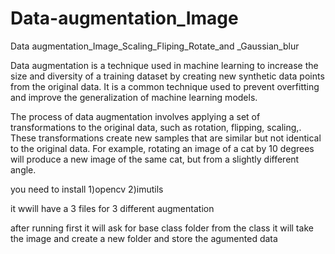 # Data-augmentation_Image
Data augmentation_Image_Scaling_Fliping_Rotate_and _Gaussian_blur




Data augmentation is a technique used in machine learning to increase the size and diversity of a training dataset by creating new synthetic data points from the original data. It is a common technique used to prevent overfitting and improve the generalization of machine learning models.

The process of data augmentation involves applying a set of transformations to the original data, such as rotation, flipping,  scaling,. These transformations create new samples that are similar but not identical to the original data. For example, rotating an image of a cat by 10 degrees will produce a new image of the same cat, but from a slightly different angle.


you need to install 
1)opencv 
2)imutils


it wwill have a 3 files for 3 different augmentation

after running first it will ask for base class folder from the class it will take the image and create a new folder and store the agumented data
